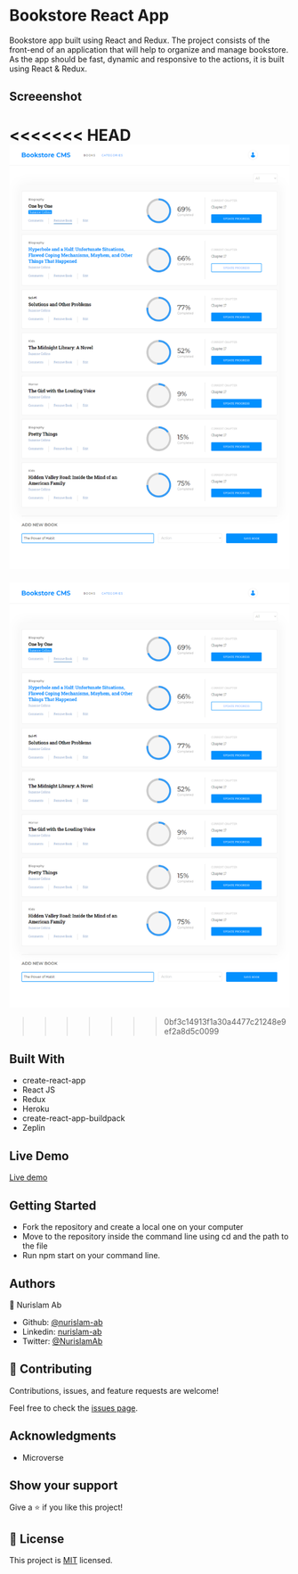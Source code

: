 # Bookstore React App

Bookstore app built using React and Redux. The project consists of the front-end of an application that will help to organize and manage bookstore. As the app should be fast, dynamic and responsive to the actions, it is built using React & Redux.

## Screeenshot
<<<<<<< HEAD
![Bookstore](public/Bookstore.jpg)
=======
![weather_app](public/Bookstore.jpg)
>>>>>>> 0bf3c14913f1a30a4477c21248e9ef2a8d5c0099
## Built With

- create-react-app
- React JS
- Redux
- Heroku
- create-react-app-buildpack
- Zeplin

## Live Demo

[Live demo](https://polar-citadel-29411.herokuapp.com/)


## Getting Started

- Fork the repository and create a local one on your computer
- Move to the repository inside the command line using cd and the path to the file
- Run npm start on your command line.

## Authors

👤 Nurislam Ab
- Github: [@nurislam-ab](https://github.com/nurislam-ab)
- Linkedin: [nurislam-ab](https://www.linkedin.com/in/nurislam-ab/)
- Twitter: [@NurislamAb](https://twitter.com/NurislamAb)

## 🤝 Contributing

Contributions, issues, and feature requests are welcome!

Feel free to check the [issues page](issues/).

## Acknowledgments

* Microverse

## Show your support

Give a ⭐️ if you like this project!

## 📝 License

This project is [MIT](LICENSE) licensed.